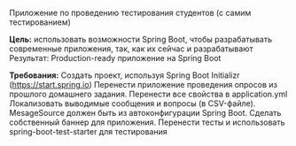 Приложение по проведению тестирования студентов (с самим тестированием)

**Цель:**
использовать возможности Spring Boot, чтобы разрабатывать современные приложения, так, как их сейчас и разрабатывают Результат: Production-ready приложение на Spring Boot

**Требования:**
Создать проект, используя Spring Boot Initializr (https://start.spring.io)
Перенести приложение проведения опросов из прошлого домашнего задания.
Перенести все свойства в application.yml
Локализовать выводимые сообщения и вопросы (в CSV-файле). MesageSource должен быть из автоконфигурации Spring Boot.
Сделать собственный баннер для приложения.
Перенести тесты и использовать spring-boot-test-starter для тестирования
